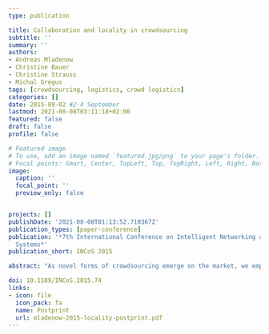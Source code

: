 ```yaml
---
type: publication

title: Collaboration and locality in crowdsourcing
subtitle: ''
summary: ''
authors:
- Andreas Mladenow
- Christine Bauer
- Christine Strauss
- Michal Gregus
tags: [crowdsourcing, logistics, crowd logistics]
categories: []
date: 2015-09-02 #2-4 September
lastmod: 2021-08-08T03:11:18+02:00
featured: false
draft: false
profile: false

# Featured image
# To use, add an image named `featured.jpg/png` to your page's folder.
# Focal points: Smart, Center, TopLeft, Top, TopRight, Left, Right, BottomLeft, Bottom, BottomRight.
image:
  caption: ''
  focal_point: ''
  preview_only: false


projects: []
publishDate: '2021-08-08T01:13:52.710367Z'
publication_types: [paper-conference]
publication: '*7th International Conference on Intelligent Networking and Collaborative
  Systems*'
publication_short: INCoS 2015

abstract: "As novel forms of crowdsourcing emerge on the market, we emphasize that the important aspect of location-dependency is more complex than assumed and, thus, suggest a typology along two dimensions of locality: the first dimension refers to whether or not the crowdsourcees interact while being collocated or dispersed; the second dimension refers to the locality of the crowdsourcees in relation to the crowdsourcer's locality (local vs. remote crowd). The resulting four types of crowdsourcing are underpinned by real-world examples. Potential advantages and challenges of the four types are discussed, particularly with respect to motivation and value. The suggested categorization shall provide the necessary basis for future research, as a systematic approach is essential to enable, yield and foster sustainability in a novel interdisciplinary research field like location-based crowdsourcing."

doi: 10.1109/INCoS.2015.74
links: 
- icon: file
  icon_pack: fa
  name: Postprint
  url: mladenow-2015-locality-postprint.pdf
---
```

